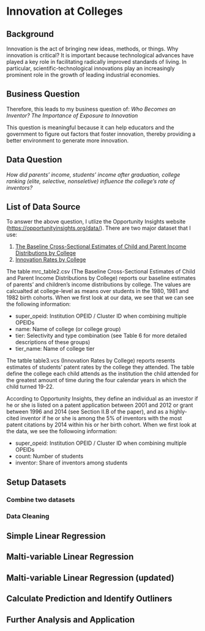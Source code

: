 # Innovation at Colleges 

## Background
Innovation is the act of bringing new ideas, methods, or things. Why innovation is critical? It is important because technological advances have played a key role in facilitating radically improved standards of living. In particular, scientific-technological innovations play an increasingly prominent role in the growth of leading industrial economies. 

## Business Question 
Therefore, this leads to my business question of: 
_Who Becomes an Inventor? The Importance of Exposure to Innovation_

This question is meaningful because it can help educators and the government to figure out factors that foster innovation, thereby providing a better environment to generate more innovation. 

## Data Question 
_How did parents’ income, students’ income after graduation, college ranking (elite, selective, nonseletive) influence the college’s rate of inventors?_

## List of Data Source 
To answer the above question, I utlize the Opportunity Insights website (https://opportunityinsights.org/data/). There are two major dataset that I use: 
1. [The Baseline Cross-Sectional Estimates of Child and Parent Income Distributions by College](https://github.com/sophiaxuu/decision-analytics/blob/main/mini-proj2/mrc_table2.csv)
2. [Innovation Rates by College](https://github.com/sophiaxuu/decision-analytics/blob/main/mini-proj2/table3.csv)

The table mrc_table2.csv (The Baseline Cross-Sectional Estimates of Child and Parent Income Distributions by College) reports our baseline estimates of parents’ and children’s income distributions by college. The values are calcualted at college-level as means over students in the 1980, 1981 and 1982 birth cohorts. When we first look at our data, we see that we can see the following information: 
* super_opeid: Institution OPEID / Cluster ID when combining multiple OPEIDs
* name: Name of college (or college group)
* tier: Selectivity and type combination (see Table 6 for more detailed descriptions of these groups)
* tier_name: Name of college tier

The tatble table3.vcs (Innovation Rates by College) reports resents estimates of students’ patent rates by the college they attended. The table define the college each child attends as the institution the child attended for the greatest amount of time during the four calendar years in which the child turned 19-22. 

According to Opportunity Insights, they define an individual as an investor if he or she is listed on a patent application between 2001 and 2012 or grant between 1996 and 2014 (see Section II.B of the paper), and as a highly-cited inventor if he or she is among the 5% of inventors with the most patent citations by 2014 within his or her birth cohort. When we first look at the data, we see the followoing information: 
* super_opeid: Institution OPEID / Cluster ID when combining multiple OPEIDs
* count: Number of students
* inventor: Share of inventors among students

## Setup Datasets 
### Combine two datasets 

### Data Cleaning 


## Simple Linear Regression 

## Malti-variable Linear Regression 

## Malti-variable Linear Regression (updated) 

## Calculate Prediction and Identify Outliners 

## Further Analysis and Application




